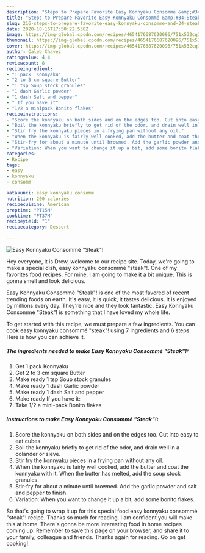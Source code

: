 ```yaml
---
description: "Steps to Prepare Favorite Easy Konnyaku Consommé &amp;#34;Steak&amp;#34;!"
title: "Steps to Prepare Favorite Easy Konnyaku Consommé &amp;#34;Steak&amp;#34;!"
slug: 216-steps-to-prepare-favorite-easy-konnyaku-consomme-and-34-steak-and-34
date: 2020-10-16T17:50:22.538Z
image: https://img-global.cpcdn.com/recipes/4654176687620096/751x532cq70/easy-konnyaku-consomme-steak-recipe-main-photo.jpg
thumbnail: https://img-global.cpcdn.com/recipes/4654176687620096/751x532cq70/easy-konnyaku-consomme-steak-recipe-main-photo.jpg
cover: https://img-global.cpcdn.com/recipes/4654176687620096/751x532cq70/easy-konnyaku-consomme-steak-recipe-main-photo.jpg
author: Caleb Chavez
ratingvalue: 4.4
reviewcount: 8
recipeingredient:
- "1 pack  Konnyaku"
- "2 to 3 cm square Butter"
- "1 tsp Soup stock granules"
- "1 dash Garlic powder"
- "1 dash Salt and pepper"
- " If you have it"
- "1/2 a minipack Bonito flakes"
recipeinstructions:
- "Score the konnyaku on both sides and on the edges too. Cut into easy to eat cubes."
- "Boil the konnyaku briefly to get rid of the odor, and drain well in a colander or sieve."
- "Stir fry the konnyaku pieces in a frying pan without any oil."
- "When the konnyaku is fairly well cooked, add the butter and coat the konnyaku with it. When the butter has melted, add the soup stock granules."
- "Stir-fry for about a minute until browned. Add the garlic powder and salt and pepper to finish."
- "Variation: When you want to change it up a bit, add some bonito flakes."
categories:
- Recipe
tags:
- easy
- konnyaku
- consomm

katakunci: easy konnyaku consomm 
nutrition: 200 calories
recipecuisine: American
preptime: "PT15M"
cooktime: "PT37M"
recipeyield: "1"
recipecategory: Dessert

---
```



![Easy Konnyaku Consommé &#34;Steak&#34;!](https://img-global.cpcdn.com/recipes/4654176687620096/751x532cq70/easy-konnyaku-consomme-steak-recipe-main-photo.jpg)

Hey everyone, it is Drew, welcome to our recipe site. Today, we're going to make a special dish, easy konnyaku consommé &#34;steak&#34;!. One of my favorites food recipes. For mine, I am going to make it a bit unique. This is gonna smell and look delicious.



Easy Konnyaku Consommé &#34;Steak&#34;! is one of the most favored of recent trending foods on earth. It's easy, it is quick, it tastes delicious. It is enjoyed by millions every day. They're nice and they look fantastic. Easy Konnyaku Consommé &#34;Steak&#34;! is something that I have loved my whole life.


To get started with this recipe, we must prepare a few ingredients. You can cook easy konnyaku consommé &#34;steak&#34;! using 7 ingredients and 6 steps. Here is how you can achieve it.

<!--inarticleads1-->

##### The ingredients needed to make Easy Konnyaku Consommé &#34;Steak&#34;!:

1. Get 1 pack  Konnyaku
1. Get 2 to 3 cm square Butter
1. Make ready 1 tsp Soup stock granules
1. Make ready 1 dash Garlic powder
1. Make ready 1 dash Salt and pepper
1. Make ready  If you have it:
1. Take 1/2 a mini-pack Bonito flakes




<!--inarticleads2-->

##### Instructions to make Easy Konnyaku Consommé &#34;Steak&#34;!:

1. Score the konnyaku on both sides and on the edges too. Cut into easy to eat cubes.
1. Boil the konnyaku briefly to get rid of the odor, and drain well in a colander or sieve.
1. Stir fry the konnyaku pieces in a frying pan without any oil.
1. When the konnyaku is fairly well cooked, add the butter and coat the konnyaku with it. When the butter has melted, add the soup stock granules.
1. Stir-fry for about a minute until browned. Add the garlic powder and salt and pepper to finish.
1. Variation: When you want to change it up a bit, add some bonito flakes.




So that's going to wrap it up for this special food easy konnyaku consommé &#34;steak&#34;! recipe. Thanks so much for reading. I am confident you will make this at home. There's gonna be more interesting food in home recipes coming up. Remember to save this page on your browser, and share it to your family, colleague and friends. Thanks again for reading. Go on get cooking!

